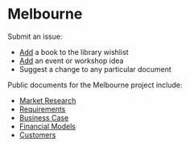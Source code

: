# Melbourne

Submit an issue:
- [Add](https://github.com/unspentspace/melbourne/issues/new?assignees=&labels=book&projects=&template=book.md&title=) a book to the library wishlist
- [Add](https://github.com/unspentspace/melbourne/issues/new?assignees=unspentspace-admin&labels=event&projects=&template=event-or-workshop.md&title=) an event or workshop idea
- Suggest a change to any particular document

Public documents for the Melbourne project include:

- [Market Research](./research)
- [Requirements](./requirements)
- [Business Case](./business_case)
- [Financial Models](./financial_models)
- [Customers](./customers)
